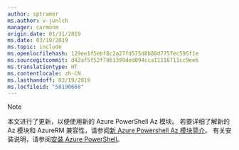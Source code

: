 ```yaml
---
author: sptramer
ms.author: v-junlch
manager: carmonm
origin.date: 01/31/2019
ms.date: 03/19/2019
ms.topic: include
ms.openlocfilehash: 129ee1f5ebf8c2a27fd575d8b88d7757ec595f1e
ms.sourcegitcommit: d42af5f52f7861399ded094cca11116711cc9ee6
ms.translationtype: HT
ms.contentlocale: zh-CN
ms.lasthandoff: 03/19/2019
ms.locfileid: "58190668"
---
```

> [!NOTE]
> 本文进行了更新，以便使用新的 Azure PowerShell Az 模块。 若要详细了解新的 Az 模块和 AzureRM 兼容性，请参阅[新 Azure Powershell Az 模块简介](https://docs.microsoft.com/powershell/azure/new-azureps-module-az)。 有关安装说明，请参阅[安装 Azure PowerShell](https://docs.microsoft.com/powershell/azure/install-az-ps)。


